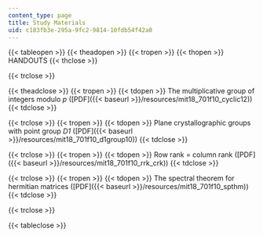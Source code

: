 ```yaml
---
content_type: page
title: Study Materials
uid: c183fb3e-295a-9fc2-9814-10fdb54f42a0
---
```


{{< tableopen >}}
{{< theadopen >}}
{{< tropen >}}
{{< thopen >}}
HANDOUTS
{{< thclose >}}

{{< trclose >}}

{{< theadclose >}}
{{< tropen >}}
{{< tdopen >}}
The multiplicative group of integers modulo _p_ ([PDF]({{< baseurl >}}/resources/mit18_701f10_cyclic12))
{{< tdclose >}}

{{< trclose >}}
{{< tropen >}}
{{< tdopen >}}
Plane crystallographic groups with point group _D1_ ([PDF]({{< baseurl >}}/resources/mit18_701f10_d1group10))
{{< tdclose >}}

{{< trclose >}}
{{< tropen >}}
{{< tdopen >}}
Row rank = column rank ([PDF]({{< baseurl >}}/resources/mit18_701f10_rrk_crk))
{{< tdclose >}}

{{< trclose >}}
{{< tropen >}}
{{< tdopen >}}
The spectral theorem for hermitian matrices ([PDF]({{< baseurl >}}/resources/mit18_701f10_spthm))
{{< tdclose >}}

{{< trclose >}}

{{< tableclose >}}